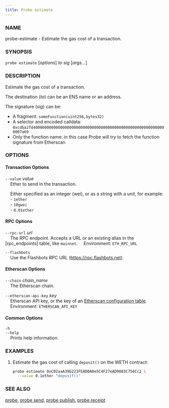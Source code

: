 ```yaml
---
title: Probe estimate
---
```


### NAME

probe-estimate - Estimate the gas cost of a transaction.

### SYNOPSIS

`probe estimate` [*options*] *to* *sig* [*args...*]

### DESCRIPTION

Estimate the gas cost of a transaction.

The destination (*to*) can be an ENS name or an address.

The signature (*sig*) can be:

- A fragment: `someFunction(uint256,bytes32)`
- A selector and encoded calldata: `0xcdba2fd40000000000000000000000000000000000000000000000000000000000007a69`
- Only the function name: in this case Probe will try to fetch the function signature from Etherscan

### OPTIONS

#### Transaction Options

`--value` *value*  
&nbsp;&nbsp;&nbsp;&nbsp;Ether to send in the transaction.

&nbsp;&nbsp;&nbsp;&nbsp;Either specified as an integer (wei), or as a string with a unit, for example:  
&nbsp;&nbsp;&nbsp;&nbsp;- `1ether`  
&nbsp;&nbsp;&nbsp;&nbsp;- `10gwei`  
&nbsp;&nbsp;&nbsp;&nbsp;- `0.01ether`

#### RPC Options

`--rpc-url` *url*  
&nbsp;&nbsp;&nbsp;&nbsp;The RPC endpoint. Accepts a URL or an existing alias in the [rpc_endpoints] table, like `mainnet`.
&nbsp;&nbsp;&nbsp;&nbsp;Environment: `ETH_RPC_URL`

`--flashbots`  
&nbsp;&nbsp;&nbsp;&nbsp;Use the Flashbots RPC URL (https://rpc.flashbots.net).

#### Etherscan Options

`--chain` *chain_name*  
&nbsp;&nbsp;&nbsp;&nbsp;The Etherscan chain.

`--etherscan-api-key` *key*  
&nbsp;&nbsp;&nbsp;&nbsp;Etherscan API key, or the key of an [Etherscan configuration table](../config/etherscan#etherscan).  
&nbsp;&nbsp;&nbsp;&nbsp;Environment: `ETHERSCAN_API_KEY`

#### Common Options

`-h`  
`--help`  
&nbsp;&nbsp;&nbsp;&nbsp;Prints help information.

### EXAMPLES

1. Estimate the gas cost of calling `deposit()` on the WETH contract:
   ```sh
   probe estimate 0xC02aaA39b223FE8D0A0e5C4F27eAD9083C756Cc2 \
     --value 0.1ether "deposit()"
   ```

### SEE ALSO

[probe](./probe.md), [probe send](./probe-send.md), [probe publish](./probe-publish.md), [probe receipt](./probe-receipt.md)
